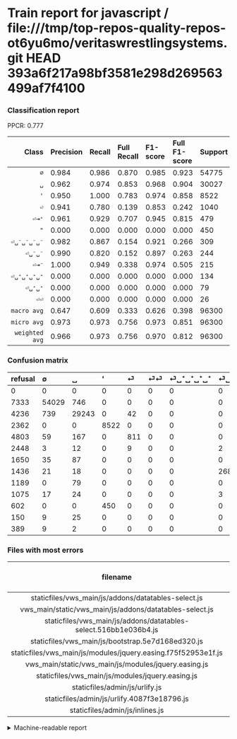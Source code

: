 # Train report for javascript / file:///tmp/top-repos-quality-repos-ot6yu6mo/veritaswrestlingsystems.git HEAD 393a6f217a98bf3581e298d269563499af7f4100

### Classification report

PPCR: 0.777

| Class | Precision | Recall | Full Recall | F1-score | Full F1-score | Support | Full Support | PPCR |
|------:|:----------|:-------|:------------|:---------|:---------|:--------|:-------------|:-----|
| `∅` | 0.984| 0.986| 0.870| 0.985| 0.923| 54775| 62108| 0.882 |
| `␣` | 0.962| 0.974| 0.853| 0.968| 0.904| 30027| 34263| 0.876 |
| `'` | 0.950| 1.000| 0.783| 0.974| 0.858| 8522| 10884| 0.783 |
| `⏎` | 0.941| 0.780| 0.139| 0.853| 0.242| 1040| 5843| 0.178 |
| `⏎⇥⁺` | 0.961| 0.929| 0.707| 0.945| 0.815| 479| 629| 0.762 |
| `"` | 0.000| 0.000| 0.000| 0.000| 0.000| 450| 1052| 0.428 |
| `⏎␣⁻␣⁻␣⁻␣⁻` | 0.982| 0.867| 0.154| 0.921| 0.266| 309| 1745| 0.177 |
| `⏎␣⁻␣⁻` | 0.990| 0.820| 0.152| 0.897| 0.263| 244| 1319| 0.185 |
| `⏎⇥⁻` | 1.000| 0.949| 0.338| 0.974| 0.505| 215| 604| 0.356 |
| `⏎␣⁺␣⁺␣⁺␣⁺` | 0.000| 0.000| 0.000| 0.000| 0.000| 134| 1784| 0.075 |
| `⏎␣⁺␣⁺` | 0.000| 0.000| 0.000| 0.000| 0.000| 79| 1268| 0.062 |
| `⏎⏎` | 0.000| 0.000| 0.000| 0.000| 0.000| 26| 2474| 0.011 |
| `macro avg` | 0.647| 0.609| 0.333| 0.626| 0.398| 96300| 123973| 0.777 |
| `micro avg` | 0.973| 0.973| 0.756| 0.973| 0.851| 96300| 123973| 0.777 |
| `weighted avg` | 0.966| 0.973| 0.756| 0.970| 0.812| 96300| 123973| 0.777 |

### Confusion matrix

|refusal|  ∅| ␣| '| ⏎| ⏎⏎| ⏎␣⁺␣⁺␣⁺␣⁺| ⏎␣⁻␣⁻␣⁻␣⁻| ⏎␣⁺␣⁺| ⏎␣⁻␣⁻| "| ⏎⇥⁺| ⏎⇥⁻| 
|:---|:---|:---|:---|:---|:---|:---|:---|:---|:---|:---|:---|:---|
|0 |0 |0 |0 |0 |0 |0 |0 |0 |0 |0 |0 |0 |
|7333 |54029 |746 |0 |0 |0 |0 |0 |0 |0 |0 |0 |0 |
|4236 |739 |29243 |0 |42 |0 |0 |0 |0 |0 |0 |3 |0 |
|2362 |0 |0 |8522 |0 |0 |0 |0 |0 |0 |0 |0 |0 |
|4803 |59 |167 |0 |811 |0 |0 |0 |0 |0 |0 |3 |0 |
|2448 |3 |12 |0 |9 |0 |0 |2 |0 |0 |0 |0 |0 |
|1650 |35 |87 |0 |0 |0 |0 |0 |0 |0 |0 |12 |0 |
|1436 |21 |18 |0 |0 |0 |0 |268 |0 |2 |0 |0 |0 |
|1189 |0 |79 |0 |0 |0 |0 |0 |0 |0 |0 |0 |0 |
|1075 |17 |24 |0 |0 |0 |0 |3 |0 |200 |0 |0 |0 |
|602 |0 |0 |450 |0 |0 |0 |0 |0 |0 |0 |0 |0 |
|150 |9 |25 |0 |0 |0 |0 |0 |0 |0 |0 |445 |0 |
|389 |9 |2 |0 |0 |0 |0 |0 |0 |0 |0 |0 |204 |

### Files with most errors

| filename | number of errors|
|:----:|:-----|
| staticfiles/vws_main/js/addons/datatables-select.js | 249 |
| vws_main/static/vws_main/js/addons/datatables-select.js | 249 |
| staticfiles/vws_main/js/addons/datatables-select.516bb1e036b4.js | 249 |
| staticfiles/vws_main/js/bootstrap.5e7d168ed320.js | 239 |
| staticfiles/vws_main/js/modules/jquery.easing.f75f52953e1f.js | 99 |
| vws_main/static/vws_main/js/modules/jquery.easing.js | 99 |
| staticfiles/vws_main/js/modules/jquery.easing.js | 99 |
| staticfiles/admin/js/urlify.js | 87 |
| staticfiles/admin/js/urlify.4087f3e18796.js | 87 |
| staticfiles/admin/js/inlines.js | 73 |

<details>
    <summary>Machine-readable report</summary>
```json
{
  "cl_report": {"\"": {"f1-score": 0.0, "precision": 0.0, "recall": 0.0, "support": 450}, "\u0027": {"f1-score": 0.9742768949354065, "precision": 0.9498439589835043, "recall": 1.0, "support": 8522}, "macro avg": {"f1-score": 0.6263608592513923, "precision": 0.6474325572901672, "recall": 0.6087433792819003, "support": 96300}, "micro avg": {"f1-score": 0.9732294911734164, "precision": 0.9732294911734164, "recall": 0.9732294911734164, "support": 96300}, "weighted avg": {"f1-score": 0.9696069470606278, "precision": 0.9663557517830783, "recall": 0.9732294911734164, "support": 96300}, "\u2205": {"f1-score": 0.9850678238039674, "precision": 0.9837584894666885, "recall": 0.9863806481058878, "support": 54775}, "\u23ce": {"f1-score": 0.8527865404837013, "precision": 0.9408352668213457, "recall": 0.7798076923076923, "support": 1040}, "\u23ce\u21e5\u207a": {"f1-score": 0.9447983014861996, "precision": 0.9611231101511879, "recall": 0.9290187891440501, "support": 479}, "\u23ce\u21e5\u207b": {"f1-score": 0.9737470167064439, "precision": 1.0, "recall": 0.9488372093023256, "support": 215}, "\u23ce\u23ce": {"f1-score": 0.0, "precision": 0.0, "recall": 0.0, "support": 26}, "\u23ce\u2423\u207a\u2423\u207a": {"f1-score": 0.0, "precision": 0.0, "recall": 0.0, "support": 79}, "\u23ce\u2423\u207a\u2423\u207a\u2423\u207a\u2423\u207a": {"f1-score": 0.0, "precision": 0.0, "recall": 0.0, "support": 134}, "\u23ce\u2423\u207b\u2423\u207b": {"f1-score": 0.8968609865470852, "precision": 0.9900990099009901, "recall": 0.819672131147541, "support": 244}, "\u23ce\u2423\u207b\u2423\u207b\u2423\u207b\u2423\u207b": {"f1-score": 0.9209621993127147, "precision": 0.9816849816849816, "recall": 0.8673139158576052, "support": 309}, "\u2423": {"f1-score": 0.9678305477411882, "precision": 0.9618458704733086, "recall": 0.9738901655177007, "support": 30027}},
  "cl_report_full": {"\"": {"f1-score": 0.0, "precision": 0.0, "recall": 0.0, "support": 1052}, "\u0027": {"f1-score": 0.8583803384367447, "precision": 0.9498439589835043, "recall": 0.7829841969864021, "support": 10884}, "macro avg": {"f1-score": 0.3980523629498555, "precision": 0.6474325572901672, "recall": 0.3329684477945019, "support": 123973}, "micro avg": {"f1-score": 0.8509622150694819, "precision": 0.9732294911734164, "recall": 0.7559871907592782, "support": 123973}, "weighted avg": {"f1-score": 0.8124323680769368, "precision": 0.9205062937964108, "recall": 0.7559871907592782, "support": 123973}, "\u2205": {"f1-score": 0.9233437865828128, "precision": 0.9837584894666885, "recall": 0.8699201391125136, "support": 62108}, "\u23ce": {"f1-score": 0.2419090231170768, "precision": 0.9408352668213457, "recall": 0.13879856238233784, "support": 5843}, "\u23ce\u21e5\u207a": {"f1-score": 0.815018315018315, "precision": 0.9611231101511879, "recall": 0.7074721780604134, "support": 629}, "\u23ce\u21e5\u207b": {"f1-score": 0.504950495049505, "precision": 1.0, "recall": 0.33774834437086093, "support": 604}, "\u23ce\u23ce": {"f1-score": 0.0, "precision": 0.0, "recall": 0.0, "support": 2474}, "\u23ce\u2423\u207a\u2423\u207a": {"f1-score": 0.0, "precision": 0.0, "recall": 0.0, "support": 1268}, "\u23ce\u2423\u207a\u2423\u207a\u2423\u207a\u2423\u207a": {"f1-score": 0.0, "precision": 0.0, "recall": 0.0, "support": 1784}, "\u23ce\u2423\u207b\u2423\u207b": {"f1-score": 0.26298487836949375, "precision": 0.9900990099009901, "recall": 0.1516300227445034, "support": 1319}, "\u23ce\u2423\u207b\u2423\u207b\u2423\u207b\u2423\u207b": {"f1-score": 0.265609514370664, "precision": 0.9816849816849816, "recall": 0.15358166189111747, "support": 1745}, "\u2423": {"f1-score": 0.9044320044536543, "precision": 0.9618458704733086, "recall": 0.853486267985874, "support": 34263}},
  "ppcr": 0.7767820412509175
}
```
</details>
